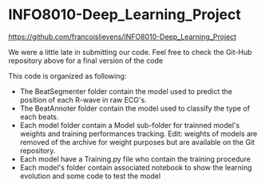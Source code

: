 # INFO8010-Deep_Learning_Project

https://github.com/francoislievens/INFO8010-Deep_Learning_Project

We were a little late in submitting our code. Feel free to check the Git-Hub repository above for a final version of the code


This code is organized as following: 
* The BeatSegmenter folder contain the model used to predict the position of each R-wave in raw ECG's. 
* The BeatAnnoter folder contain the model used to classify the type of each beats.
* Each model folder contain a Model sub-folder for trainned model's weights and training performances tracking. Edit: weights of models are removed of the archive for weight purposes but are available on the Git repository.
* Each model have a Training.py file who contain the training procedure
* Each model's folder contain associated notebook to show the learning evolution and some code to test the model
